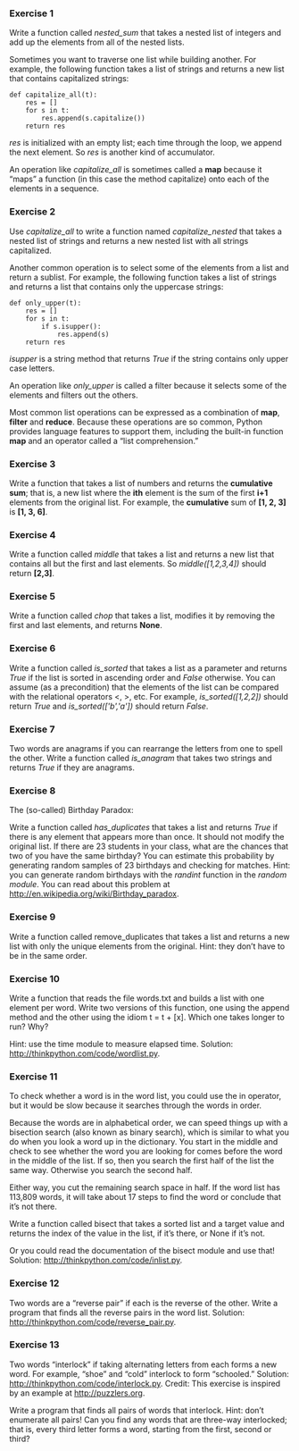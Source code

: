 ### Exercise 1  
Write a function called _nested_sum_ that takes a nested list of integers and add up the elements from all of the nested lists.

Sometimes you want to traverse one list while building another. For example, the following function takes a list of strings and returns a new list that contains capitalized strings:

```
def capitalize_all(t):
    res = []
    for s in t:
        res.append(s.capitalize())
    return res
```

_res_ is initialized with an empty list; each time through the loop, we append the next element. So _res_ is another kind of accumulator.

An operation like _capitalize_all_ is sometimes called a **map** because it “maps” a function (in this case the method capitalize) onto each of the elements in a sequence.

### Exercise 2  
Use _capitalize_all_ to write a function named _capitalize_nested_ that takes a nested list of strings and returns a new nested list with all strings capitalized.

Another common operation is to select some of the elements from a list and return a sublist. For example, the following function takes a list of strings and returns a list that contains only the uppercase strings:

```
def only_upper(t):
    res = []
    for s in t:
        if s.isupper():
            res.append(s)
    return res
```
_isupper_ is a string method that returns _True_ if the string contains only upper case letters.

An operation like _only_upper_ is called a filter because it selects some of the elements and filters out the others.

Most common list operations can be expressed as a combination of **map**, **filter** and **reduce**. Because these operations are so common, Python provides language features to support them, including the built-in function **map** and an operator called a “list comprehension.”

### Exercise 3  
Write a function that takes a list of numbers and returns the **cumulative sum**; that is, a new list where the **ith** element is the sum of the first **i+1** elements from the original list. For example, the **cumulative** sum of **[1, 2, 3]** is **[1, 3, 6]**.

### Exercise 4  
Write a function called _middle_ that takes a list and returns a new list that contains all but the first and last elements. So _middle([1,2,3,4])_ should return **[2,3]**.

### Exercise 5  
Write a function called _chop_ that takes a list, modifies it by removing the first and last elements, and returns **None**.

### Exercise 6   
Write a function called _is_sorted_ that takes a list as a parameter and returns _True_ if the list is sorted in ascending order and _False_ otherwise. You can assume (as a precondition) that the elements of the list can be compared with the relational operators <, >, etc.
For example, _is_sorted([1,2,2])_ should return _True_ and _is_sorted(['b','a'])_ should return _False_.

### Exercise 7  
Two words are anagrams if you can rearrange the letters from one to spell the other. Write a function called _is_anagram_ that takes two strings and returns _True_ if they are anagrams.

### Exercise 8  
The (so-called) Birthday Paradox:

Write a function called _has_duplicates_ that takes a list and returns _True_ if there is any element that appears more than once. It should not modify the original list.
If there are 23 students in your class, what are the chances that two of you have the same birthday? You can estimate this probability by generating random samples of 23 birthdays and checking for matches. Hint: you can generate random birthdays with the _randint_ function in the _random module_.
You can read about this problem at http://en.wikipedia.org/wiki/Birthday_paradox.

### Exercise 9  
Write a function called remove_duplicates that takes a list and returns a new list with only the unique elements from the original. Hint: they don’t have to be in the same order.

### Exercise 10  
Write a function that reads the file words.txt and builds a list with one element per word. Write two versions of this function, one using the append method and the other using the idiom t = t + [x]. Which one takes longer to run? Why?

Hint: use the time module to measure elapsed time. Solution: http://thinkpython.com/code/wordlist.py.

### Exercise 11  
To check whether a word is in the word list, you could use the in operator, but it would be slow because it searches through the words in order.

Because the words are in alphabetical order, we can speed things up with a bisection search (also known as binary search), which is similar to what you do when you look a word up in the dictionary. You start in the middle and check to see whether the word you are looking for comes before the word in the middle of the list. If so, then you search the first half of the list the same way. Otherwise you search the second half.

Either way, you cut the remaining search space in half. If the word list has 113,809 words, it will take about 17 steps to find the word or conclude that it’s not there.

Write a function called bisect that takes a sorted list and a target value and returns the index of the value in the list, if it’s there, or None if it’s not.

Or you could read the documentation of the bisect module and use that! Solution: http://thinkpython.com/code/inlist.py.

### Exercise 12  
Two words are a “reverse pair” if each is the reverse of the other. Write a program that finds all the reverse pairs in the word list. Solution: http://thinkpython.com/code/reverse_pair.py.

### Exercise 13  
Two words “interlock” if taking alternating letters from each forms a new word. For example, “shoe” and “cold” interlock to form “schooled.” Solution: http://thinkpython.com/code/interlock.py. Credit: This exercise is inspired by an example at http://puzzlers.org.

Write a program that finds all pairs of words that interlock. Hint: don’t enumerate all pairs!
Can you find any words that are three-way interlocked; that is, every third letter forms a word, starting from the first, second or third?
